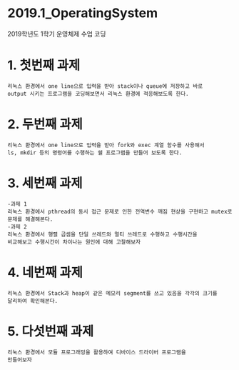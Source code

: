 # 2019.1_OperatingSystem
2019학년도 1학기 운영체제 수업 코딩

# 1. 첫번째 과제
	리눅스 환경에서 one line으로 입력을 받아 stack이나 queue에 저장하고 바로
	output 시키는 프로그램을 코딩해보면서 리눅스 환경에 적응해보도록 한다.  


# 2. 두번째 과제
	리눅스 환경에서 one line으로 입력을 받아 fork와 exec 계열 함수를 사용해서  
	ls, mkdir 등의 명령어를 수행하는 쉘 프로그램을 만들어 보도록 한다.  
  
# 3. 세번째 과제  
	-과제 1  
  	리눅스 환경에서 pthread의 동시 접근 문제로 인한 전역변수 깨짐 현상을 구현하고 mutex로 
	문제를 해결해본다.
	-과제 2  
	리눅스 환경에서 행렬 곱셈을 단일 쓰레드와 멀티 쓰레드로 수행하고 수행시간을
	비교해보고 수행시간이 차이나는 원인에 대해 고찰해보자
  
# 4. 네번째 과제  
	리눅스 환경에서 Stack과 heap이 같은 메모리 segment를 쓰고 있음을 각각의 크기를  
	달리하여 확인해본다.  
  
# 5. 다섯번째 과제  
	리눅스 환경에서 모듈 프로그래밍을 활용하여 디바이스 드라이버 프로그램을  
	만들어보자

